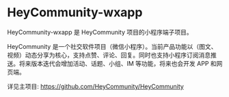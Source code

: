 HeyCommunity-wxapp
================================

HeyCommunity-wxapp 是 HeyCommunity 项目的小程序端子项目。

HeyCommunity 是一个社交软件项目（微信小程序）。当前产品功能以（图文、视频）动态分享为核心，支持点赞、评论、回复。同时也支持小程序订阅消息推送。将来版本迭代会增加活动、话题、小组、IM 等功能，将来也会开发 APP 和网页端。

详见主项目: https://github.com/HeyCommunity/HeyCommunity
